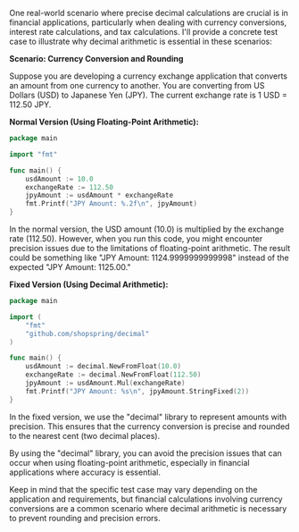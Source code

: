 One real-world scenario where precise decimal calculations are crucial is in financial applications, particularly when dealing with currency conversions, interest rate calculations, and tax calculations. I'll provide a concrete test case to illustrate why decimal arithmetic is essential in these scenarios:

**Scenario: Currency Conversion and Rounding**

Suppose you are developing a currency exchange application that converts an amount from one currency to another. You are converting from US Dollars (USD) to Japanese Yen (JPY). The current exchange rate is 1 USD = 112.50 JPY.

**Normal Version (Using Floating-Point Arithmetic):**

```go
package main

import "fmt"

func main() {
    usdAmount := 10.0
    exchangeRate := 112.50
    jpyAmount := usdAmount * exchangeRate
    fmt.Printf("JPY Amount: %.2f\n", jpyAmount)
}
```

In the normal version, the USD amount (10.0) is multiplied by the exchange rate (112.50). However, when you run this code, you might encounter precision issues due to the limitations of floating-point arithmetic. The result could be something like "JPY Amount: 1124.9999999999998" instead of the expected "JPY Amount: 1125.00."

**Fixed Version (Using Decimal Arithmetic):**

```go
package main

import (
    "fmt"
    "github.com/shopspring/decimal"
)

func main() {
    usdAmount := decimal.NewFromFloat(10.0)
    exchangeRate := decimal.NewFromFloat(112.50)
    jpyAmount := usdAmount.Mul(exchangeRate)
    fmt.Printf("JPY Amount: %s\n", jpyAmount.StringFixed(2))
}
```

In the fixed version, we use the "decimal" library to represent amounts with precision. This ensures that the currency conversion is precise and rounded to the nearest cent (two decimal places).

By using the "decimal" library, you can avoid the precision issues that can occur when using floating-point arithmetic, especially in financial applications where accuracy is essential.

Keep in mind that the specific test case may vary depending on the application and requirements, but financial calculations involving currency conversions are a common scenario where decimal arithmetic is necessary to prevent rounding and precision errors.